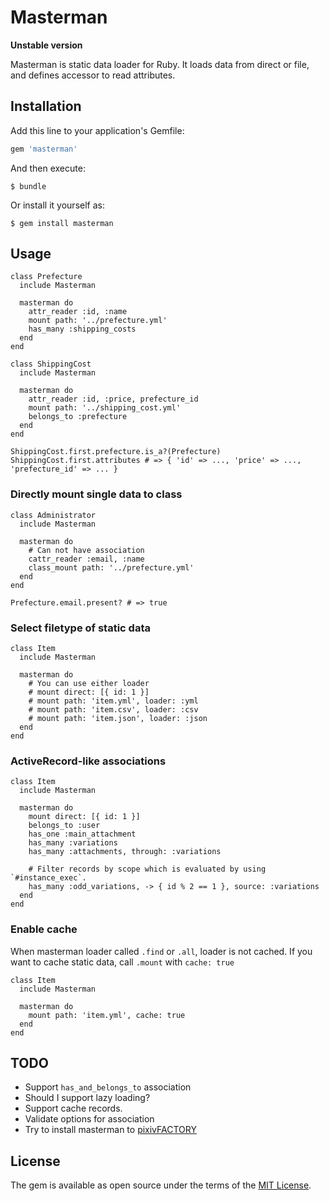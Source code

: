 # Masterman

**Unstable version**

Masterman is static data loader for Ruby.
It loads data from direct or file, and defines accessor to read attributes.

## Installation

Add this line to your application's Gemfile:

```ruby
gem 'masterman'
```

And then execute:

    $ bundle

Or install it yourself as:

    $ gem install masterman

## Usage

```
class Prefecture
  include Masterman

  masterman do 
    attr_reader :id, :name
    mount path: '../prefecture.yml'
    has_many :shipping_costs
  end
end

class ShippingCost
  include Masterman

  masterman do 
    attr_reader :id, :price, prefecture_id
    mount path: '../shipping_cost.yml'
    belongs_to :prefecture
  end
end

ShippingCost.first.prefecture.is_a?(Prefecture)
ShippingCost.first.attributes # => { 'id' => ..., 'price' => ..., 'prefecture_id' => ... }
```

### Directly mount single data to class

```
class Administrator
  include Masterman

  masterman do 
    # Can not have association
    cattr_reader :email, :name
    class_mount path: '../prefecture.yml'
  end
end

Prefecture.email.present? # => true
```

### Select filetype of static data 

```
class Item
  include Masterman

  masterman do
    # You can use either loader
    # mount direct: [{ id: 1 }]
    # mount path: 'item.yml', loader: :yml
    # mount path: 'item.csv', loader: :csv
    # mount path: 'item.json', loader: :json
  end
end
```

### ActiveRecord-like associations

```
class Item
  include Masterman

  masterman do
    mount direct: [{ id: 1 }]
    belongs_to :user
    has_one :main_attachment
    has_many :variations
    has_many :attachments, through: :variations

    # Filter records by scope which is evaluated by using `#instance_exec`.
    has_many :odd_variations, -> { id % 2 == 1 }, source: :variations
  end
end
```

### Enable cache

When masterman loader called `.find` or `.all`, loader is not cached.
If you want to cache static data, call `.mount` with `cache: true`

```
class Item
  include Masterman

  masterman do
    mount path: 'item.yml', cache: true
  end
end
```

## TODO

- Support `has_and_belongs_to` association
- Should I support lazy loading?
- Support cache records.
- Validate options for association
- Try to install masterman to [pixivFACTORY](factory.pixiv.net)

## License

The gem is available as open source under the terms of the [MIT License](http://opensource.org/licenses/MIT).
